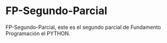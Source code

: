 # FP-Segundo-Parcial
FP-Segundo-Parcial, este es el segundo parcial de Fundamento Programación el PYTHON.

